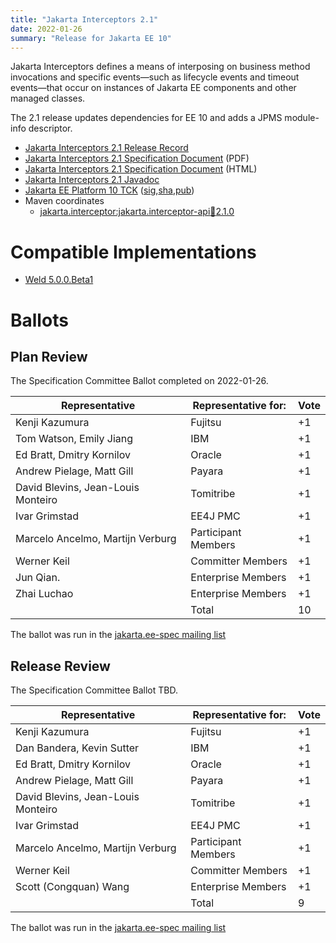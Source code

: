 ```yaml
---
title: "Jakarta Interceptors 2.1"
date: 2022-01-26
summary: "Release for Jakarta EE 10"
---
```

Jakarta Interceptors defines a means of interposing on business method invocations and specific
events—such as lifecycle events and timeout events—that occur on instances of Jakarta EE components
and other managed classes.

The 2.1 release updates dependencies for EE 10 and adds a JPMS module-info descriptor.

* [Jakarta Interceptors 2.1 Release Record](https://projects.eclipse.org/projects/ee4j.interceptors/releases/2.1)
* [Jakarta Interceptors 2.1 Specification Document](./jakarta-interceptors-spec-2.1.pdf) (PDF)
* [Jakarta Interceptors 2.1 Specification Document](./jakarta-interceptors-spec-2.1.html) (HTML)
* [Jakarta Interceptors 2.1 Javadoc](./apidocs)
* [Jakarta EE Platform 10 TCK](TBD) ([sig](TBD),[sha](TBD),[pub](TBD))
* Maven coordinates
  * [jakarta.interceptor:jakarta.interceptor-api:jar:2.1.0](https://search.maven.org/artifact/jakarta.interceptor/jakarta.interceptor-api/2.1.0/jar)


# Compatible Implementations

* [Weld 5.0.0.Beta1](https://weld.cdi-spec.org/download/)

# Ballots

## Plan Review

The Specification Committee Ballot completed on 2022-01-26.

| Representative                      | Representative for:    | Vote |
|-------------------------------------|------------------------|------|
| Kenji Kazumura                      | 	Fujitsu             | 	+1 |
| Tom Watson, Emily Jiang             | 	IBM                 | 	+1 |
| Ed Bratt, Dmitry Kornilov           | 	Oracle              | 	+1 |
| Andrew Pielage, Matt Gill           | 	Payara              | 	+1 |
| David Blevins, Jean-Louis Monteiro  | 	Tomitribe           | 	+1 |
| Ivar Grimstad                       | 	EE4J PMC            | 	+1 |
| Marcelo Ancelmo, Martijn Verburg    | 	Participant Members | 	+1 |
| Werner Keil                         | 	Committer Members   | 	+1 |
| Jun Qian.                           | Enterprise Members     | 	+1 |
| Zhai Luchao                         | Enterprise Members     | 	+1 |
|                                     | Total                  | 	10 |


The ballot was run in the [jakarta.ee-spec mailing list](https://www.eclipse.org/lists/jakarta.ee-spec/msg02123.html)

## Release Review

The Specification Committee Ballot TBD.

| Representative                                 | Representative for: | Vote |
|------------------------------------------------|---------------------|------|
| Kenji Kazumura                                 | Fujitsu             | +1   |
| Dan Bandera, Kevin Sutter                      | IBM                 | +1   |
| Ed Bratt, Dmitry Kornilov                      | Oracle              | +1   |
| Andrew Pielage, Matt Gill                      | Payara              | +1   |
| David Blevins, Jean-Louis Monteiro             | Tomitribe           | +1   |
| Ivar Grimstad                                  | EE4J PMC            | +1   |
| Marcelo Ancelmo, Martijn Verburg               | Participant Members | +1   |
| Werner Keil                                    | Committer Members   | +1   |
| Scott (Congquan) Wang                          | Enterprise Members  | +1   |
|                                                | Total               | 9    |

The ballot was run in the [jakarta.ee-spec mailing list](TBD)
